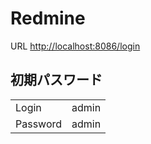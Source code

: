 # Redmine

URL [http://localhost:8086/login](http://localhost:8086/login)

## 初期パスワード

|||
|-|-|
|Login|admin|
|Password|admin|
